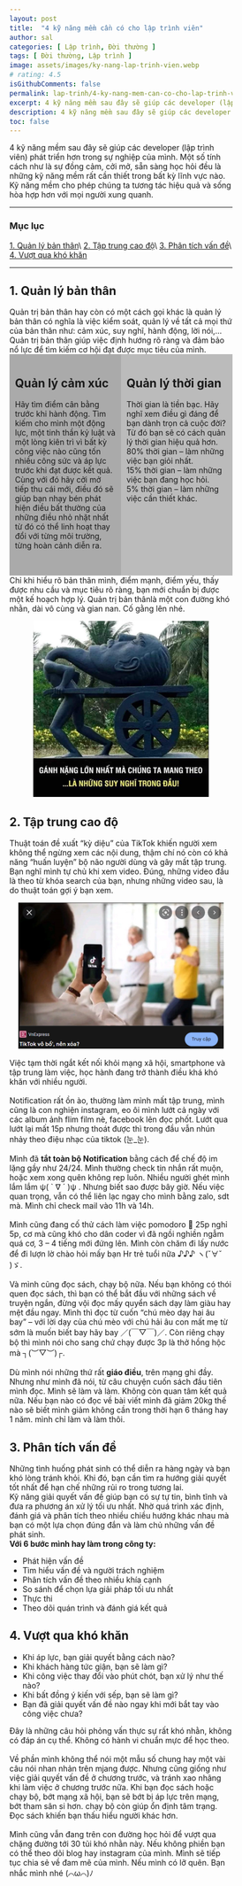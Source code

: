 ```yaml
---
layout: post
title:  "4 kỹ năng mềm cần có cho lập trình viên"
author: sal
categories: [ Lập trình, Đời thường ]
tags: [ Đời thường, Lập trình ]
image: assets/images/ky-nang-lap-trinh-vien.webp
# rating: 4.5
isGithubComments: false
permalink: lap-trinh/4-ky-nang-mem-can-co-cho-lap-trinh-vien
excerpt: 4 kỹ năng mềm sau đây sẽ giúp các developer (lập trình viên) phát triển hơn trong sự nghiệp của mình. Một số tính cách như là sự đồng cảm, cởi mở, sẵn sàng học hỏi đều là những kỹ năng mềm rất cần thiết trong bất kỳ lĩnh vực nào. Kỹ năng mềm cho phép chúng ta tương tác hiệu quả và sống hòa hợp hơn với mọi người xung quanh.
description: 4 kỹ năng mềm sau đây sẽ giúp các developer (lập trình viên) phát triển hơn trong sự nghiệp của mình. Một số tính cách như là sự đồng cảm, cởi mở, sẵn sàng học hỏi đều là những kỹ năng mềm rất cần thiết trong bất kỳ lĩnh vực nào. Kỹ năng mềm cho phép chúng ta tương tác hiệu quả và sống hòa hợp hơn với mọi người xung quanh.
toc: false
---
```


4 kỹ năng mềm sau đây sẽ giúp các developer (lập trình viên) phát triển hơn trong sự nghiệp của mình. Một số tính cách như là sự đồng cảm, cởi mở, sẵn sàng học hỏi đều là những kỹ năng mềm rất cần thiết trong bất kỳ lĩnh vực nào. Kỹ năng mềm cho phép chúng ta tương tác hiệu quả và sống hòa hợp hơn với mọi người xung quanh.

---
### Mục lục
[1. Quản lý bản thân](#tip1)\\
[2. Tập trung cao độ](#tip2)\\
[3. Phân tích vấn đề](#tip3)\\
[4. Vượt qua khó khăn](#tip4)

---

<a name="tip1"></a>
<h2>1. Quản lý bản thân</h2>
Quản trị bản thân hay còn có một cách gọi khác là quản lý bản thân có nghĩa là việc kiểm soát, quản lý về tất cả mọi thứ của bản thân như: cảm xúc, suy nghĩ, hành động, lời nói,… Quản trị bản thân giúp việc định hướng rõ ràng và đảm bảo nổ lực để tìm kiếm cơ hội đạt được mục tiêu của mình.
<div style="max-width: 100%">
<div class="row">
  <div class="column" style="background-color:#aaa;">
    <h2>Quản lý cảm xúc	</h2>
    <p>Hãy tìm điểm cân bằng trước khi hành động. Tìm kiếm cho mình một động lực, một tinh thần kỷ luật và một lòng kiên trì vì bất kỳ công việc nào cũng tốn nhiều công sức và áp lực trước khi đạt được kết quả. Cùng với đó hãy cởi mở tiếp thu cái mới, điều đó sẽ giúp bạn nhạy bén phát hiện điều bất thường của những điều nhỏ nhặt nhất từ đó có thể linh hoạt thay đổi với từng môi trường, từng hoàn cảnh diễn ra.</p>
  </div>
  <div class="column" style="background-color:#bbb;">
    <h2>Quản lý thời gian</h2>
    <p>Thời gian là tiền bạc. Hãy nghĩ xem điều gì đáng để bạn dành trọn cả cuộc đời? Từ đó bạn sẽ có cách quản lý thời gian hiệu quả hơn.<br>
80% thời gian – làm những việc bạn giỏi nhất.<br>
15% thời gian – làm những việc bạn đang học hỏi.<br>
5% thời gian – làm những việc cần thiết khác.</p>
  </div>
</div>
</div>
Chỉ khi hiểu rõ bản thân mình, điểm mạnh, điểm yếu, thấy được nhu cầu và mục tiêu rõ ràng, bạn mới chuẩn bị được một kế hoạch hợp lý. Quản trị bản thânlà một con đường khó nhằn, dài vô cùng và gian nan. Cố gằng lên nhé.
<p style="text-align:center; ">
  <img id="imagesblog-01" src="../../assets/images/suy-nghi-nhieu.webp" alt="Gánh nặng lớn nhất của một con người là những suy nghĩ trong đầu"><br>
</p>
<h2>2. Tập trung cao độ</h2>
Thuật toán đề xuất “kỳ diệu” của TikTok khiến người xem không thể ngừng xem các nội dung, thậm chí nó còn có khả năng “huấn luyện” bộ não người dùng và gây mất tập trung. Bạn nghĩ mình tự chủ khi xem video. Đúng, những video đầu là theo từ khóa search của bạn, nhưng những video sau, là do thuật toán gợi ý bạn xem.
<p style="text-align:center; ">
  <img id="imagesblog-02" src="../../assets/images/tiktok-gay-xao-nhang.webp" alt="tiktop gây xao nhãng"><br>
</p>
Việc tạm thời ngắt kết nối khỏi mạng xã hội, smartphone và tập trung làm việc, học hành đang trở thành điều khá khó khăn với nhiều người.<br><br>
Notification rất ồn ào, thường làm mình mất tập trung, mình cũng là con nghiện instagram, eo ôi mình lướt cả ngày với các album ảnh flim film nè, facebook lên đọc phốt. Lướt qua lướt lại mất 15p nhưng thoát được thì trong đầu vẫn nhún nhảy theo điệu nhạc của tiktok (눈_눈).<br><br>
Mình đã <b>tắt toàn bộ Notification</b> bằng cách để chế độ im lặng gầy như 24/24. Mình thường check tin nhắn rất muộn, hoặc xem xong quên không rep luôn. Nhiều người ghét mình lắm lắm ψ( ` ∇ ´ )ψ . Nhưng biết sao được bây giờ. Nếu việc quan trọng, vẫn có thể liên lạc ngay cho mình bằng zalo, sdt mà. Mình chỉ check mail vào 11h và 14h.<br><br>
Mình cũng đang cố thử cách làm việc pomodoro 🍅 25p nghỉ 5p, cơ mà cũng khó cho dân coder vì đã ngồi nghiền ngẫm quá cơ, 3 – 4 tiếng mới đứng lên. Mình còn chăm đi lấy nước để đi lượn lờ chào hỏi mấy bạn Hr trẻ tuổi nữa ♪♪♪ ヽ(ˇ∀ˇ )ゞ.<br><br>
Và mình cũng đọc sách, chạy bộ nữa. Nếu bạn không có thói quen đọc sách, thì bạn có thể bắt đầu với những sách về truyện ngắn, đừng vội đọc mấy quyển sách dạy làm giàu hay mệt đầu ngay. Mình thì đọc từ cuốn “chú mèo dạy hai âu bay” – với lời dạy của chú mèo với chú hải âu con mất mẹ từ sớm là muốn biết bay hãy bay ／(￣▽￣)／. Còn riêng chạy bộ thì mình nói cho sang chứ chạy được 3p là thở hồng hộc mà ┐(︶▽︶)┌.<br><br>
Dù mình nói những thứ rất <b>giáo điều</b>, trên mạng ghi đầy. Nhưng như mình đã nói, từ câu chuyện cuốn sách đầu tiên mình đọc. Mình sẽ làm và làm. Không còn quan tâm kết quả nữa. Nếu bạn nào có đọc về bài viết mình đã giảm 20kg thế nào sẽ biết mình giảm không cần trong thời hạn 6 tháng hay 1 năm. mình chỉ làm và làm thôi.
<h2>3. Phân tích vấn đề</h2>
Những tình huống phát sinh có thể diễn ra hàng ngày và bạn khó lòng tránh khỏi. Khi đó, bạn cần tìm ra hướng giải quyết tốt nhất để hạn chế những rủi ro trong tương lai.<br>
Kỹ năng giải quyết vấn đề giúp bạn có sự tự tin, bình tĩnh và đưa ra phương án xử lý tối ưu nhất. Nhờ quá trình xác định, đánh giá và phân tích theo nhiều chiều hướng khác nhau mà bạn có một lựa chọn đúng đắn và làm chủ những vấn đề phát sinh.<br>
<b>Với 6 bước mình hay làm trong công ty:</b>
<ul>
<li>Phát hiện vấn đề</li>
<li>Tìm hiểu vấn đề và người trách nghiệm</li>
<li>Phân tích vấn đề theo nhiều khía cạnh</li>
<li>So sánh để chọn lựa giải pháp tối ưu nhất</li>
<li>Thực thi</li>
<li>Theo dõi quán trình và đánh giá kết quả</li>
</ul>
<h2>4. Vượt qua khó khăn</h2>
<ul>
<li>Khi áp lực, bạn giải quyết bằng cách nào?</li>
<li>Khi khách hàng tức giận, bạn sẽ làm gì?</li>
<li>Khi công việc thay đổi vào phút chót, bạn xử lý như thế nào?</li>
<li>Khi bất đồng ý kiến với sếp, bạn sẽ làm gì?</li>
<li>Bạn đã giải quyết vấn đề nào ngay khi mới bắt tay vào công việc chưa?</li>
</ul>
Đây là những câu hỏi phỏng vấn thực sự rất khó nhằn, không có đáp án cụ thể. Không có hành vi chuẩn mực để học theo.<br><br>
Về phần mình không thể nói một mẫu số chung hay một vài câu nói nhan nhản trên mjang được. Nhưng cũng giống như việc giải quyết vấn đề ở chương trước, và tránh xao nhãng khi làm việc ở chương trước nữa. Khi bạn đọc sách hoặc chạy bộ, bớt mạng xã hội, bạn sẽ bớt bị áp lực trên mạng, bớt tham sân si hơn. chạy bộ còn giúp ổn định tâm trạng. Đọc sách khiến bạn thấu hiểu người khác hơn.<br><br>
Mình cũng vẫn đang trên con đường học hỏi để vượt qua chặng đường tới 30 tủi khó nhằn này. Nếu không phiền bạn có thể theo dõi blog hay instagram của mình. Mình sẽ tiếp tục chia sẻ về đam mê của mình. Nếu mình có lỡ quên. Bạn nhắc mình nhé (⌒ω⌒)ﾉ


<style>

* {
  box-sizing: border-box;
}

/* Create two equal columns that floats next to each other */
.column {
  float: left;
  width: 50%;
  padding: 10px;
  height: 400px; /* Should be removed. Only for demonstration */
}

/* Clear floats after the columns */
.row:after {
  content: "";
  display: table;
  clear: both;
}

/* Responsive layout - makes the two columns stack on top of each other instead of next to each other */
@media screen and (max-width: 600px) {
  .column {
    width: 100%;
  }
}
</style>
